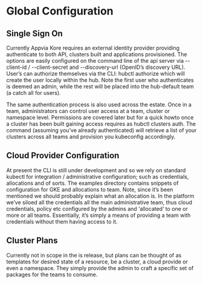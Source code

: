 # Global Configuration
## Single Sign On

Currently Appvia Kore requires an external identity provider providing authenticate to both API, clusters built and applications provisioned. The options are easily configured on the command line of the api server via --client-id / --client-secret  and --discovery-url (OpenID’s discovery URL). User’s can authorize themselves via the CLI: hubctl authorize which will create the user locally within the hub. Note the first user who authenticates is deemed an admin, while the rest will be placed into the hub-default team (a catch all for users).

The same authentication process is also used across the estate. Once in a team, administrators can control user access at a team, cluster or namespace level. Permissions are covered later but for a quick howto once a cluster has been built gaining access requires as hubctl clusters auth. The command (assuming you’ve already authenticated) will retrieve a list of your clusters across all teams and provision you kubeconfig accordingly.


## Cloud Provider Configuration

At present the CLI is still under development and so we rely on standard kubectl for integration / administrative configuration; such as credentials, allocations and of sorts. The examples directory contains snippets of configuration for GKE and allocations to team. Note, since it’s been mentioned we should probably explain what an allocation is. In the platform we’ve siloed all the credentials all the main administrative team, thus cloud credentials, policy etc configured by the admins and ‘allocated’ to one or more or all teams. Essentially, it’s simply a means of providing a team with credentials without them having access to it. 

## Cluster Plans

Currently not in scope in the is release, but plans can be thought of as templates for desired state of a resource, be a cluster, a cloud provide or even a namespace. They simply provide the admin to craft a specific set of packages for the teams to consume.

